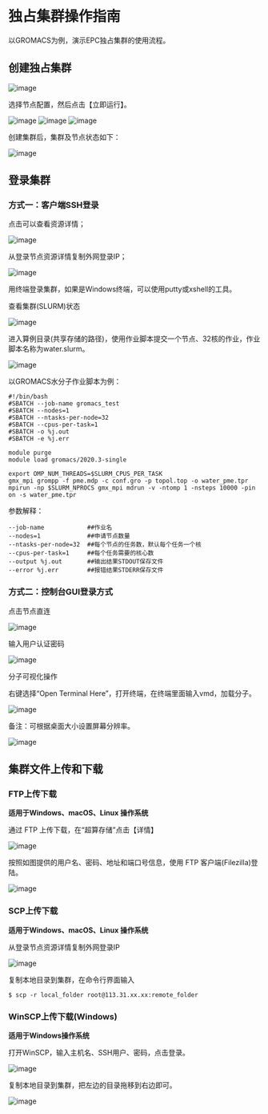 # 独占集群操作指南

以GROMACS为例，演示EPC独占集群的使用流程。

## 创建独占集群

![image](/images/EPC3.0/epc3.0_create1.png)

选择节点配置，然后点击【立即运行】。

![image](/images/EPC3.0/epc3.0_create2.png)
![image](/images/EPC3.0/epc3.0_create2_2.png)
![image](/images/EPC3.0/epc3.0_create2_3.png)

创建集群后，集群及节点状态如下：

![image](/images/EPC3.0/epc3.0_create3.png)

## 登录集群

### 方式一：客户端SSH登录

点击可以查看资源详情；

![image](/images/EPC3.0/login_01.png)

从登录节点资源详情复制外网登录IP；

![image](/images/EPC3.0/login_02.png)

用终端登录集群，如果是Windows终端，可以使用putty或xshell的工具。

查看集群(SLURM)状态

![image](/images/EPC3.0/login_03.png)

进入算例目录(共享存储的路径)，使用作业脚本提交一个节点、32核的作业，作业脚本名称为water.slurm。

![image](/images/EPC3.0/login_04.png)

以GROMACS水分子作业脚本为例：

```
#!/bin/bash
#SBATCH --job-name gromacs_test
#SBATCH --nodes=1
#SBATCH --ntasks-per-node=32
#SBATCH --cpus-per-task=1
#SBATCH -o %j.out
#SBATCH -e %j.err
 
module purge
module load gromacs/2020.3-single
 
export OMP_NUM_THREADS=$SLURM_CPUS_PER_TASK
gmx_mpi grompp -f pme.mdp -c conf.gro -p topol.top -o water_pme.tpr
mpirun -np $SLURM_NPROCS gmx_mpi mdrun -v -ntomp 1 -nsteps 10000 -pin on -s water_pme.tpr
```
参数解释：

```
--job-name            ##作业名
--nodes=1             ##申请节点数量
--ntasks-per-node=32  ##每个节点的任务数，默认每个任务一个核
--cpus-per-task=1     ##每个任务需要的核心数
--output %j.out       ##输出结果STDOUT保存文件
--error %j.err        ##报错结果STDERR保存文件
```
### 方式二：控制台GUI登录方式
点击节点直连

![image](/images/EPC3.0/login_11.png)

输入用户认证密码

![image](/images/EPC3.0/login_12.png)

分子可视化操作

右键选择“Open Terminal Here”，打开终端，在终端里面输入vmd，加载分子。

![image](/images/EPC3.0/login_13.png)

备注：可根据桌面大小设置屏幕分辨率。

![image](/images/EPC3.0/login_14.png)

## 集群文件上传和下载
### FTP上传下载
**适用于Windows、macOS、Linux 操作系统**

通过 FTP 上传下载，在“超算存储”点击【详情】

![image](/images/EPC3.0/upload_01.png)

按照如图提供的用户名、密码、地址和端口号信息，使用 FTP 客户端(Filezilla)登陆。

![image](/images/EPC3.0/upload_02.png)

### SCP上传下载
**适用于Windows、macOS、Linux 操作系统**

从登录节点资源详情复制外网登录IP

![image](/images/EPC3.0/upload_11.png)

复制本地目录到集群，在命令行界面输入

```
$ scp -r local_folder root@113.31.xx.xx:remote_folder
```
### WinSCP上传下载(Windows)

**适用于Windows操作系统**

打开WinSCP，输入主机名、SSH用户、密码，点击登录。

![image](/images/EPC3.0/upload_12.png)

复制本地目录到集群，把左边的目录拖移到右边即可。

![image](/images/EPC3.0/upload_13.png)









